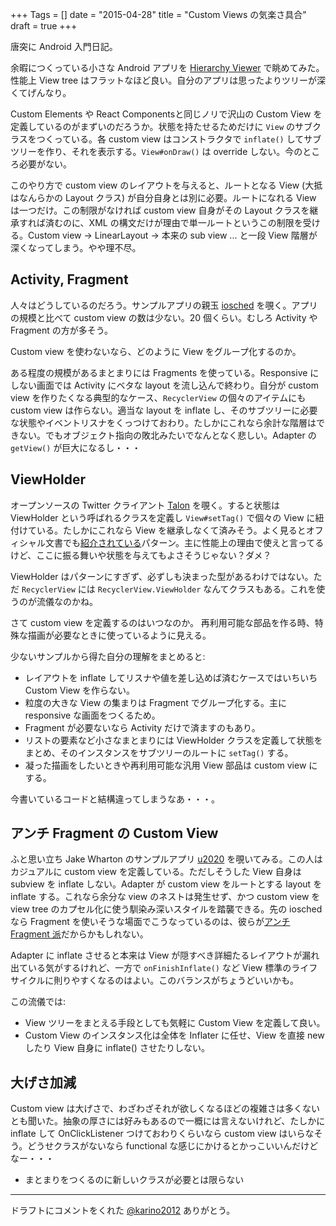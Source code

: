 +++
Tags = []
date = "2015-04-28"
title = "Custom Views の気楽さ具合"
draft = true
+++

唐突に Android 入門日記。

余暇につくっている小さな Android アプリを [Hierarchy Viewer](http://developer.android.com/tools/help/hierarchy-viewer.html) で眺めてみた。性能上 View tree はフラットなほど良い。自分のアプリは思ったよりツリーが深くてげんなり。

Custom Elements や React Componentsと同じノリで沢山の Custom View を定義しているのがまずいのだろうか。状態を持たせるためだけに `View` のサブクラスをつくっている。各 custom view はコンストラクタで `inflate()` してサブツリーを作り、それを表示する。`View#onDraw()` は override しない。今のところ必要がない。

このやり方で custom view のレイアウトを与えると、ルートとなる View (大抵はなんらかの Layout クラス) が自分自身とは別に必要。ルートになれる View は一つだけ。この制限がなければ custom view 自身がその Layout クラスを継承すれば済むのに、XML の構文だけが理由で単一ルートというこの制限を受ける。Custom view -> LinearLayout -> 本来の sub view ... と一段 View 階層が深くなってしまう。やや理不尽。

## Activity, Fragment

人々はどうしているのだろう。サンプルアプリの親玉 [iosched](https://github.com/google/iosched) を覗く。アプリの規模と比べて custom view の数は少ない。20 個くらい。むしろ Activity や Fragment の方が多そう。

Custom view を使わないなら、どのように View をグループ化するのか。

ある程度の規模があるまとまりには Fragments を使っている。Responsive にしない画面では Activity にベタな layout を流し込んで終わり。自分が custom view を作りたくなる典型的なケース、`RecyclerView` の個々のアイテムにも custom view は作らない。適当な layout を inflate し、そのサブツリーに必要な状態やイベントリスナをくっつけておわり。たしかにこれなら余計な階層はできない。でもオブジェクト指向の敗北みたいでなんとなく悲しい。Adapter の `getView()` が巨大になるし・・・

## ViewHolder

オープンソースの Twitter クライアント [Talon](https://github.com/klinker24/Talon-for-Twitter
) を覗く。すると状態は ViewHolder という呼ばれるクラスを定義し `View#setTag()` で個々の View に紐付けている。たしかにこれなら View を継承しなくて済みそう。よく見るとオフィシャル文書でも[紹介されている](http://developer.android.com/training/improving-layouts/smooth-scrolling.html)パターン。主に性能上の理由で使えと言ってるけど、ここに振る舞いや状態を与えてもよさそうじゃない？ダメ？

ViewHolder はパターンにすぎず、必ずしも決まった型があるわけではない。ただ `RecyclerView` には `RecyclerView.ViewHolder` なんてクラスもある。これを使うのが流儀なのかね。

さて custom view を定義するのはいつなのか。
再利用可能な部品を作る時、特殊な描画が必要なときに使っているように見える。

少ないサンプルから得た自分の理解をまとめると:

 * レイアウトを inflate してリスナや値を差し込めば済むケースではいちいち Custom View を作らない。
 * 粒度の大きな View の集まりは Fragment でグループ化する。主に responsive な画面をつくるため。
 * Fragment が必要ないなら Activity だけで済ますのもあり。
 * リストの要素など小さなまとまりには ViewHolder クラスを定義して状態をまとめ、そのインスタンスをサブツリーのルートに `setTag()` する。
 * 凝った描画をしたいときや再利用可能な汎用 View 部品は custom view にする。

今書いているコードと結構違ってしまうなあ・・・。

## アンチ Fragment の Custom View

ふと思い立ち Jake Wharton のサンプルアプリ [u2020](https://github.com/JakeWharton/u2020) を覗いてみる。この人はカジュアルに custom view を定義している。ただしそうした View 自身は subview を inflate しない。Adapter が custom view をルートとする layout を inflate する。これなら余分な view のネストは発生せず、かつ custom view を view tree のカプセル化に使う馴染み深いスタイルを踏襲できる。先の iosched なら Fragment を使いそうな場面でこうなっているのは、彼らが[アンチ Fragment 派](https://corner.squareup.com/2014/10/advocating-against-android-fragments.html)だからかもしれない。

Adapter に inflate させると本来は View が隠すべき詳細たるレイアウトが漏れ出ている気がするけれど、一方で `onFinishInflate()` など View 標準のライフサイクルに則りやすくなるのはよい。このバランスがちょうどいいかも。

この流儀では:

 * View ツリーをまとえる手段としても気軽に Custom View を定義して良い。
 * Custom View のインスタンス化は全体を Inflater に任せ、View を直接 new したり View 自身に inflate() させたりしない。

## 大げさ加減

Custom view は大げさで、わざわざそれが欲しくなるほどの複雑さは多くないとも聞いた。抽象の厚さには好みもあるので一概には言えないけれど、たしかに inflate して OnClickListener つけておわりくらいなら custom view はいらなそう。どうせクラスがないなら functional な感じにかけるとかっこいいんだけどなー・・・

 * まとまりをつくるのに新しいクラスが必要とは限らない

----
 
 ドラフトにコメントをくれた [@karino2012](https://twitter.com/karino2012/with_replies) ありがとう。
